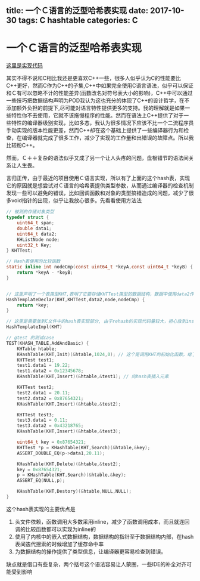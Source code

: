 title: 一个Ｃ语言的泛型哈希表实现
date: 2017-10-30
tags: C hashtable
categories: C
---

# 一个Ｃ语言的泛型哈希表实现
[这里是实现代码](https://github.com/PaulusChen/Kylin/blob/Dev/Kylin/KHashTable.h)

其实不得不说和C相比我还是更喜欢C++一些，很多人似乎认为C的性能要比C++更好，然而C作为C++的子集,C++中如果完全使用C语言语法，似乎可以保证和Ｃ有可以忽略不计的性能差异(函数改名对符号表大小的影响)，C++中可以通过一些技巧把数据结构声明为POD我认为这也充分的体现了C++的设计哲学，在不添加额外负担的前提下,尽可能对语言特性提供更多的支持。我的理解就是如果一些特性你不去使用，它就不该拖慢程序的性能。然而在语法上C++提供了对于一些特性的编译器级别实现，比如多态，我认为很多情况下应该不比一个二流程序员手动实现的版本性能更差，然而C++却在这个基础上提供了一些编译器行为和检查，在编译器就完成了很多工作，减少了实现的工作量和出错误的故障点。所以我比较粉C++。


然而，Ｃ＋＋复杂的语法似乎又成了另一个让人头疼的问题，盘根错节的语法间关系让人生畏。


言归正传，由于最近的项目使用Ｃ语言实现，所以有了上面的这个hash表，实现它的原因就是想尝试对Ｃ语言的哈希表提供类型参数，从而通过编译器的检查机制发现一些可以避免的错误，比如回调函数和对象的类型搞错造成的问题，减少了很多void指针的出现，似乎让我放心很多。先看看使用方法法


``` C
// 被测的存储对象类型
typedef struct {
    uint64_t span;
    double data1;
    uint64_t data2;
    KHListNode node;
    uint32_t Key;
} KHTTest;

// Hash表使用的比较函数
static inline int nodeCmp(const uint64_t *keyA,const uint64_t *keyB) {
    return *keyA - *keyB;
}


// 这里声明了一个表类型KHT,表明了它要存储KHTTest类型的数据结构，数据中使用data2作为key,使用node作为嵌入式数据结构的句柄(为了增加空间局部性提高缓存命中率) 最后指明了使用nodeCmp作为比较函数
HashTemplateDeclar(KHT,KHTTest,data2,node,nodeCmp) {
    return *key;
}

// 这里是需要放到C文件中的hash表实现部分, 由于rehash的实现代码量较大，担心放到insert这么高频使用的函数实现中会造成源代码膨胀
HashTemplateImpl(KHT)

// gtest 的测试case
TEST(KHASH_TABLE,AddAndBasic) {
    KHTable htable;
    KHashTable(KHT,Init)(&htable,1024,0); // 这个是调用KHT的初始化函数，给了hash表的初始参考大小
    KHTTest test1;
    test1.data1 = 19.22;
    test1.data2 = 0x12345678;
    KHashTable(KHT,Insert)(&htable,&test1); // 向hash表插入元素

    KHTTest test2;
    test2.data1 = 20.11;
    test2.data2 = 0x87654321;
    KHashTable(KHT,Insert)(&htable,&test2);

    KHTTest test3;
    test3.data1 = 0.11;
    test3.data2 = 0x43218765;
    KHashTable(KHT,Insert)(&htable,&test3);

    uint64_t key = 0x87654321;
    KHTTest *p = KHashTable(KHT,Search)(&htable,&key);
    ASSERT_DOUBLE_EQ(p->data1,20.11);

    KHashTable(KHT,Delete)(&htable,&test2);
    key = 0x87654321;
    p = KHashTable(KHT,Search)(&htable,&key);
    ASSERT_EQ(NULL,p);

    KHashTable(KHT,Destory)(&htable,NULL,NULL);
}

```

这个hash表实现的主要优点是
1. 头文件依赖，函数调用大多数采用inline，减少了函数调用成本，而且就连回调的比较函数都可以实现为inline的
2. 使用了内核中的嵌入式数据结构，数据结构的指针至于数据结构内部，在hash表间迭代搜索的时候增加了缓存命中率
3. 为数据结构的操作提供了类型信息，让编译器更容易检查到错误。

缺点就是借口有些复杂，两个括号这个语法容易让人蒙圈，一些IDE的补全对齐可能受到影响

